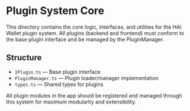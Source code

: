 # Plugin System Core

This directory contains the core logic, interfaces, and utilities for the HAi Wallet plugin system. All plugins (backend and frontend) must conform to the base plugin interface and be managed by the PluginManager.

## Structure
- `IPlugin.ts` — Base plugin interface
- `PluginManager.ts` — Plugin loader/manager implementation
- `types.ts` — Shared types for plugins

All plugin modules in the app should be registered and managed through this system for maximum modularity and extensibility. 